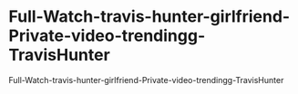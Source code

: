 # Full-Watch-travis-hunter-girlfriend-Private-video-trendingg-TravisHunter
Full-Watch-travis-hunter-girlfriend-Private-video-trendingg-TravisHunter
